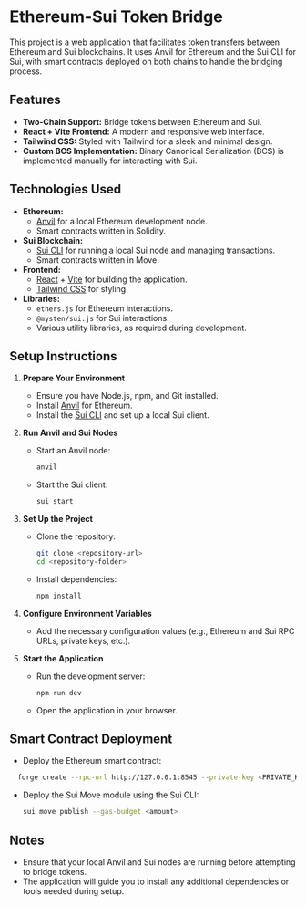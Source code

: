 # Ethereum-Sui Token Bridge

This project is a web application that facilitates token transfers between Ethereum and Sui blockchains. It uses Anvil for Ethereum and the Sui CLI for Sui, with smart contracts deployed on both chains to handle the bridging process.

## Features
- **Two-Chain Support:** Bridge tokens between Ethereum and Sui.
- **React + Vite Frontend:** A modern and responsive web interface.
- **Tailwind CSS:** Styled with Tailwind for a sleek and minimal design.
- **Custom BCS Implementation:** Binary Canonical Serialization (BCS) is implemented manually for interacting with Sui.

## Technologies Used
- **Ethereum:**
  - [Anvil](https://book.getfoundry.sh/anvil/) for a local Ethereum development node.
  - Smart contracts written in Solidity.
- **Sui Blockchain:**
  - [Sui CLI](https://docs.sui.io/) for running a local Sui node and managing transactions.
  - Smart contracts written in Move.
- **Frontend:**
  - [React](https://react.dev/) + [Vite](https://vitejs.dev/) for building the application.
  - [Tailwind CSS](https://tailwindcss.com/) for styling.
- **Libraries:**
  - `ethers.js` for Ethereum interactions.
  - `@mysten/sui.js` for Sui interactions.
  - Various utility libraries, as required during development.

## Setup Instructions

1. **Prepare Your Environment**
   - Ensure you have Node.js, npm, and Git installed.
   - Install [Anvil](https://book.getfoundry.sh/getting-started/installation.html) for Ethereum.
   - Install the [Sui CLI](https://docs.sui.io/install) and set up a local Sui client.

2. **Run Anvil and Sui Nodes**
   - Start an Anvil node:
     ```bash
     anvil
     ```
   - Start the Sui client:
     ```bash
     sui start
     ```

3. **Set Up the Project**
   - Clone the repository:
     ```bash
     git clone <repository-url>
     cd <repository-folder>
     ```
   - Install dependencies:
     ```bash
     npm install
     ```

4. **Configure Environment Variables**
   - Add the necessary configuration values (e.g., Ethereum and Sui RPC URLs, private keys, etc.).

5. **Start the Application**
   - Run the development server:
     ```bash
     npm run dev
     ```
   - Open the application in your browser.

## Smart Contract Deployment
- Deploy the Ethereum smart contract:
```bash
  forge create --rpc-url http://127.0.0.1:8545 --private-key <PRIVATE_KEY> <CONTRACT_PATH>

  ```
- Deploy the Sui Move module using the Sui CLI:
  ```bash
  sui move publish --gas-budget <amount>
  ```

## Notes
- Ensure that your local Anvil and Sui nodes are running before attempting to bridge tokens.
- The application will guide you to install any additional dependencies or tools needed during setup.